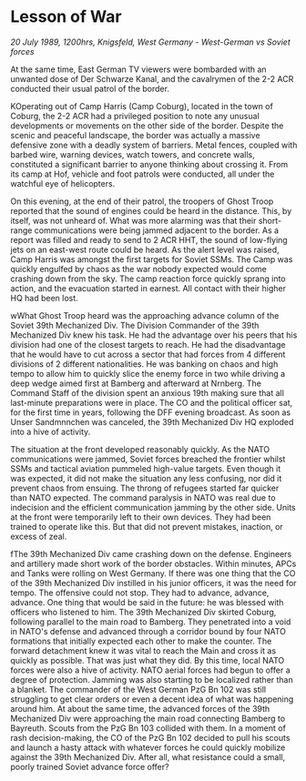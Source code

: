 # Lesson of War

*20 July 1989, 1200hrs, Knigsfeld, West Germany - West-German vs Soviet forces*



At the same time, East German TV viewers were bombarded with an unwanted dose of Der Schwarze Kanal, and the cavalrymen of the 2-2 ACR conducted their usual patrol of the border.  

KOperating out of Camp Harris (Camp Coburg), located in the town of Coburg, the 2-2 ACR had a privileged position to note any unusual developments or movements on the other side of the border. Despite the scenic and peaceful landscape, the border was actually a massive defensive zone with a deadly system of barriers. Metal fences, coupled with barbed wire, warning devices, watch towers, and concrete walls, constituted a significant barrier to anyone thinking about crossing it. From its camp at Hof, vehicle and foot patrols were conducted, all under the watchful eye of helicopters.  

On this evening, at the end of their patrol, the troopers of Ghost Troop reported that the sound of engines could be heard in the distance. This, by itself, was not unheard of. What was more alarming was that their short-range communications were being jammed adjacent to the border. As a report was filled and ready to send to 2 ACR HHT, the sound of low-flying jets on an east-west route could be heard. As the alert level was raised, Camp Harris was amongst the first targets for Soviet SSMs. The Camp was quickly engulfed by chaos as the war nobody expected would come crashing down from the sky. The camp reaction force quickly sprang into action, and the evacuation started in earnest. All contact with their higher HQ had been lost.  

wWhat Ghost Troop heard was the approaching advance column of the Soviet 39th Mechanized Div. The Division Commander of the 39th Mechanized Div knew his task. He had the advantage over his peers that his division had one of the closest targets to reach. He had the disadvantage that he would have to cut across a sector that had forces from 4 different divisions of 2 different nationalities. He was banking on chaos and high tempo to allow him to quickly slice the enemy force in two while driving a deep wedge aimed first at Bamberg and afterward at Nrnberg. The Command Staff of the division spent an anxious 19th making sure that all last-minute preparations were in place. The CO and the political officer sat, for the first time in years, following the DFF evening broadcast. As soon as  Unser Sandmnnchen was canceled, the 39th Mechanized Div HQ exploded into a hive of activity. 

The situation at the front developed reasonably quickly. As the NATO communications were jammed, Soviet forces breached the frontier whilst SSMs and tactical aviation pummeled high-value targets. Even though it was expected, it did not make the situation any less confusing, nor did it prevent chaos from ensuing. The throng of refugees started far quicker than NATO expected. The command paralysis in NATO was real due to indecision and the efficient communication jamming by the other side. Units at the front were temporarily left to their own devices. They had been trained to operate like this. But that did not prevent mistakes, inaction, or excess of zeal.  

fThe 39th Mechanized Div came crashing down on the defense. Engineers and artillery made short work of the border obstacles. Within minutes, APCs and Tanks were rolling on West Germany. If there was one thing that the CO of the 39th Mechanized Div instilled in his junior officers, it was the need for tempo. The offensive could not stop. They had to advance, advance, advance. One thing that would be said in the future: he was blessed with officers who listened to him. The 39th Mechanized Div skirted Coburg, following parallel to the main road to Bamberg. They penetrated into a void in NATO's defense and advanced through a corridor bound by four NATO formations that initially expected each other to make the counter. The forward detachment knew it was vital to reach the Main and cross it as quickly as possible. That was just what they did. By this time, local NATO forces were also a hive of activity. NATO aerial forces had begun to offer a degree of protection. Jamming was also starting to be localized rather than a blanket. The commander of the West German PzG Bn 102 was still struggling to get clear orders or even a decent idea of what was happening around him. At about the same time, the advanced forces of the 39th Mechanized Div were approaching the main road connecting Bamberg to Bayreuth. Scouts from the PzG Bn 103 collided with them. In a moment of rash decision-making, the CO of the PzG Bn 102 decided to pull his scouts and launch a hasty attack with whatever forces he could quickly mobilize against the 39th Mechanized Div. After all, what resistance could a small, poorly trained Soviet advance force offer?
